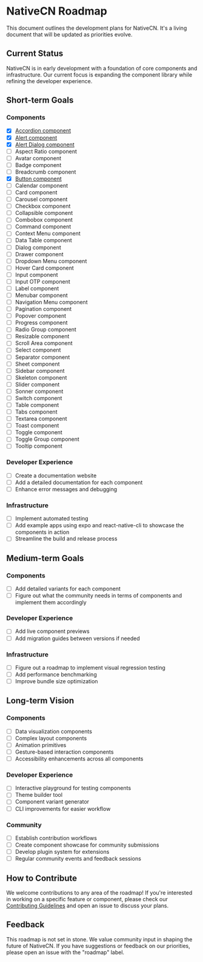 # NativeCN Roadmap

This document outlines the development plans for NativeCN. It's a living document that will be updated as priorities evolve.

## Current Status

NativeCN is in early development with a foundation of core components and infrastructure. Our current focus is expanding the component library while refining the developer experience.

## Short-term Goals

### Components

- [x] [Accordion component](https://github.com/tailwiinder/nativecn/tree/main/packages/cli/templates/accordion)
- [x] [Alert component](https://github.com/tailwiinder/nativecn/tree/main/packages/cli/templates/alert)
- [x] [Alert Dialog component](https://github.com/tailwiinder/nativecn/tree/main/packages/cli/templates/alertdialog)
- [ ] Aspect Ratio component
- [ ] Avatar component
- [ ] Badge component
- [ ] Breadcrumb component
- [x] [Button component](https://github.com/tailwiinder/nativecn/tree/main/packages/cli/templates/button)
- [ ] Calendar component
- [ ] Card component
- [ ] Carousel component
- [ ] Checkbox component
- [ ] Collapsible component
- [ ] Combobox component
- [ ] Command component
- [ ] Context Menu component
- [ ] Data Table component
- [ ] Dialog component
- [ ] Drawer component
- [ ] Dropdown Menu component
- [ ] Hover Card component
- [ ] Input component
- [ ] Input OTP component
- [ ] Label component
- [ ] Menubar component
- [ ] Navigation Menu component
- [ ] Pagination component
- [ ] Popover component
- [ ] Progress component
- [ ] Radio Group component
- [ ] Resizable component
- [ ] Scroll Area component
- [ ] Select component
- [ ] Separator component
- [ ] Sheet component
- [ ] Sidebar component
- [ ] Skeleton component
- [ ] Slider component
- [ ] Sonner component
- [ ] Switch component
- [ ] Table component
- [ ] Tabs component
- [ ] Textarea component
- [ ] Toast component
- [ ] Toggle component
- [ ] Toggle Group component
- [ ] Tooltip component

### Developer Experience

- [ ] Create a documentation website
- [ ] Add a detailed documentation for each component
- [ ] Enhance error messages and debugging

### Infrastructure

- [ ] Implement automated testing
- [ ] Add example apps using expo and react-native-cli to showcase the components in action
- [ ] Streamline the build and release process

## Medium-term Goals

### Components

- [ ] Add detailed variants for each component
- [ ] Figure out what the community needs in terms of components and implement them accordingly

### Developer Experience

- [ ] Add live component previews
- [ ] Add migration guides between versions if needed

### Infrastructure

- [ ] Figure out a roadmap to implement visual regression testing
- [ ] Add performance benchmarking
- [ ] Improve bundle size optimization

## Long-term Vision

### Components

- [ ] Data visualization components
- [ ] Complex layout components
- [ ] Animation primitives
- [ ] Gesture-based interaction components
- [ ] Accessibility enhancements across all components

### Developer Experience

- [ ] Interactive playground for testing components
- [ ] Theme builder tool
- [ ] Component variant generator
- [ ] CLI improvements for easier workflow

### Community

- [ ] Establish contribution workflows
- [ ] Create component showcase for community submissions
- [ ] Develop plugin system for extensions
- [ ] Regular community events and feedback sessions

## How to Contribute

We welcome contributions to any area of the roadmap! If you're interested in working on a specific feature or component, please check our [Contributing Guidelines](CONTRIBUTING.md) and open an issue to discuss your plans.

## Feedback

This roadmap is not set in stone. We value community input in shaping the future of NativeCN. If you have suggestions or feedback on our priorities, please open an issue with the "roadmap" label.
